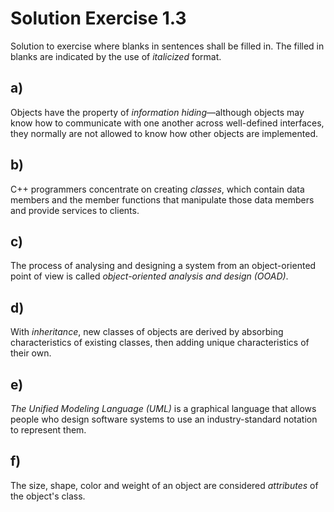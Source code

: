 # Solution Exercise 1.3

Solution to exercise where blanks in sentences shall be filled in. The filled in blanks are indicated by the use of *italicized* format.

## a)

Objects have the property of *information hiding*—although objects may know how to communicate with one another across well-defined interfaces, they normally are not allowed to know how other objects are implemented.

## b)

C++ programmers concentrate on creating *classes*, which contain data members and the member functions that manipulate those data members and provide services to clients.

## c)

The process of analysing and designing a system from an object-oriented point of view is called *object-oriented analysis and design (OOAD)*.

## d)

With *inheritance*, new classes of objects are derived by absorbing characteristics of existing classes, then adding unique characteristics of their own.

## e)

*The Unified Modeling Language (UML)* is a graphical language that allows people who design software systems to use an industry-standard notation to represent them.

## f)

 The size, shape, color and weight of an object are considered *attributes* of the object's class.
